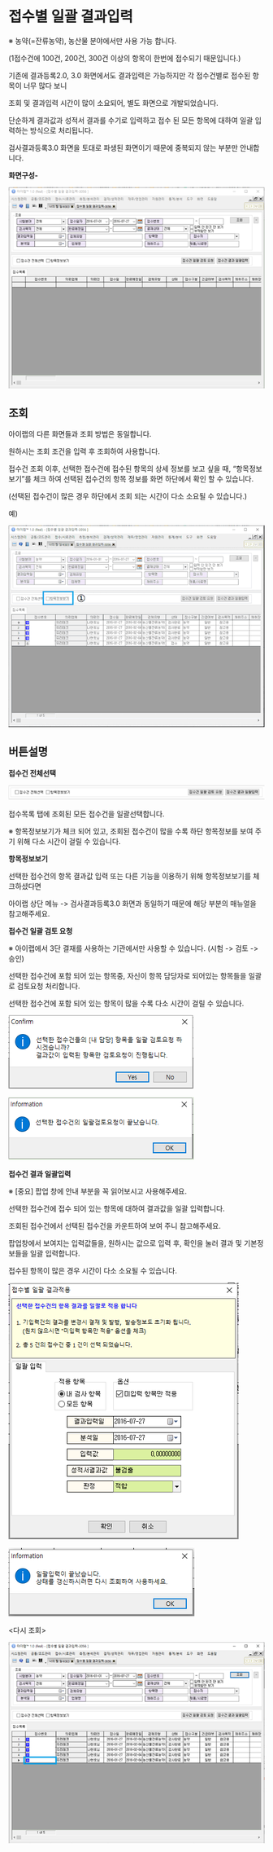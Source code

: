 # 접수별 일괄 결과입력

※ 농약\(=잔류농약\), 농산물 분야에서만 사용 가능 합니다.

\(1접수건에 100건, 200건, 300건 이상의 항목이 한번에 접수되기 때문입니다.\)

기존에 결과등록2.0, 3.0 화면에서도 결과입력은 가능하지만 각 접수건별로 접수된 항목이 너무 많다 보니

조회 및 결과입력 시간이 많이 소요되어, 별도 화면으로 개발되었습니다.

단순하게 결과값과 성적서 결과를 수기로 입력하고 접수 된 모든 항목에 대하여 일괄 입력하는 방식으로 처리됩니다.

검사결과등록3.0 화면을 토대로 파생된 화면이기 때문에 중복되지 않는 부분만 안내합니다.

**화면구성-**

![](../.gitbook/assets/225.png)

## 조회

아이랩의 다른 화면들과 조회 방법은 동일합니다.

원하시는 조회 조건을 입력 후 조회하여 사용합니다.

접수건 조회 이후, 선택한 접수건에 접수된 항목의 상세 정보를 보고 싶을 때, “항목정보보기”를 체크 하여 선택된 접수건의 항목 정보를 화면 하단에서 확인 할 수 있습니다.

\(선택된 접수건이 많은 경우 하단에서 조회 되는 시간이 다소 소요될 수 있습니다.\)

예\)

![](../.gitbook/assets/226.gif)

## 버튼설명

**접수건 전체선택**

![](../.gitbook/assets/227.png)

접수목록 탭에 조회된 모든 접수건을 일괄선택합니다.

※ 항목정보보기가 체크 되어 있고, 조회된 접수건이 많을 수록 하단 항목정보를 보여 주기 위해 다소 시간이 걸릴 수 있습니다.

**항목정보보기**

선택한 접수건의 항목 결과값 입력 또는 다른 기능을 이용하기 위해 항목정보보기를 체크하셨다면

아이랩 상단 메뉴 -&gt; 검사결과등록3.0 화면과 동일하기 때문에 해당 부분의 매뉴얼을 참고해주세요.

**접수건 일괄 검토 요청**

※ 아이랩에서 3단 결재를 사용하는 기관에서만 사용할 수 있습니다. \(시험 -&gt; 검토 -&gt; 승인\)

선택한 접수건에 포함 되어 있는 항목중, 자신이 항목 담당자로 되어있는 항목들을 일괄로 검토요청 처리합니다.

선택한 접수건에 포함 되어 있는 항목이 많을 수록 다소 시간이 걸릴 수 있습니다.

![](../.gitbook/assets/228-_.png)

![](../.gitbook/assets/229-_.png)

**접수건 결과 일괄입력**

※ \[중요\] 팝업 창에 안내 부분을 꼭 읽어보시고 사용해주세요.

선택한 접수건에 접수 되어 있는 항목에 대하여 결과값을 일괄 입력합니다.

조회된 접수건에서 선택된 접수건을 카운트하여 보여 주니 참고해주세요.

팝업창에서 보여지는 입력값들을, 원하시는 값으로 입력 후, 확인을 눌러 결과 및 기본정보들을 일괄 입력합니다.

접수된 항목이 많은 경우 시간이 다소 소요될 수 있습니다.

![](../.gitbook/assets/230.png)

![](../.gitbook/assets/231.png)

&lt;다시 조회&gt;

![](../.gitbook/assets/232.png)

